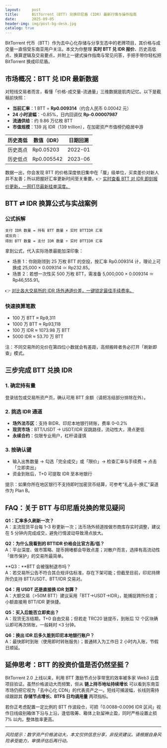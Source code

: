 ```yaml
---
layout:     post
title:      BitTorrent (BTT) 兑换印尼盾 (IDR) 最新行情与操作指南
date:       2025-09-05
header-img: img/post-bg-desk.jpg
catalog: true
---
```


BitTorrent 代币（BTT）作为去中心化存储与分享生态中的老牌项目，其价格与成交量一直倍受东南亚用户关注。本文为你整理 **实时 BTT 兑 IDR 报价**、历史高低点、换算逻辑及交易要点，并附上一键式操作指南与常见问答，手把手带你轻松把 BitTorrent 换成印尼盾。

## 市场概况：BTT 兑 IDR 最新数据

对短线交易者而言，看懂「价格-成交量-流通量」三维数据是肌肉记忆。以下是截稿前快照：

- **当前汇率**：1 BTT = **Rp0.009314**（约合人民币 0.00042 元）
- **24 小时波幅**：-0.85%，日内回调仅 **Rp-0.00007987**
- **流通供给**：约 9.86 万亿枚 BTT
- **市值规模**：139 兆 IDR（139 trillion），在加密资产市值榜仍稳居中游

| 历史高低 | 数值（IDR） | 日期回溯 |
| --- | --- | --- |
| 历史高点 | Rp0.05203 | 2022-01 |
| 历史低点 | Rp0.005542 | 2023-06 |

数据一出，你会发现 BTT 的价格深度依旧集中在「厘」级单位，买卖差价对新人并不友善；所以把握好汇率更新时间至关重要。👉 [实时查看 BTT 对 IDR 即刻报价更新，一网打尽最新挂单深度。](https://okxdog.com/)

## BTT ⇄ IDR 换算公式与实战案例

### 公式拆解
```
支付 IDR 数量 = 持有 BTT 数量 × 实时 BTTIDR 汇率
或反向：
得到 BTT 数量 = 支付 IDR 数量 ÷ 实时 BTTIDR 汇率
```

拿到公式，代入实际场景最能加深印象：

- 场景 1：你刚刚领到 25 万枚 BTT 的空投，按汇率 Rp0.009314 计，理论上可换成 25,000 × 0.009314 ≃ Rp232.85。
- 场景 2：若想一次性买 500 万枚 BTT，需准备 5,000,000 × 0.009314 ≃ Rp46,555.91。

👉 [对比各大交易所的 IDR 场外通道价差，一键锁定最佳手续费率。](https://okxdog.com/)

### 快速换算笔数

- 100 万 BTT ≈ Rp9,311
- 1000 万 BTT ≈ Rp93,118
- 100 万 IDR ≈ 1073.98 万 BTT
- 5000 IDR ≈ 53.70 万 BTT

注：不同交易所的兑价在第四位小数就会有差距，高频搬砖者务必打开「刷新即查」模式。

## 三步完成 BTT 兑换 IDR

### 1. 确定持有量
登录钱包或交易所资产页，确认可用 BTT 余额（请把冻结部分排除在外）。

### 2. 挑选 IDR 通道
- **场外法币区**：支持 BIDR、印尼本地银行转账，费率 0–0.2% 
- **现货市场**：BTT/USDT → USDT/IDR 双跳路径，流动性大，滑点更低
- **永续合约**：仅限专业用户，杠杆请谨慎

### 3. 按确认键
- 输入出售数量 → 勾选「完全成交」或「限价」→ 检查汇率与手续费 → 点击「立即卖出」
- 资金到账后，T+0 可提取 IDR 至本地银行

提示：如果你所在地区银行不支持即时加密货币结算，可参考“礼品卡-换汇”渠道作为 Plan B。

## FAQ：关于 BTT 与印尼盾兑换的常见疑问

**Q1：汇率多久刷新一次？**  
A：主流现货平台每 1–3 秒更新一次；法币场外频道按做市商库存实时调整，建议在 5 分钟内完成成交，避免行情波动导致滑点放大。

**Q2：为什么我看到的 BTTIDR 价格会比官方高/低？**  
A：平台深度、做市策略、提币拥堵都会导致点差；对散户而言，选择有高流动性「做市保护」的交易所最简单。

**Q3：**BTT 会被强制退市吗？  
A：若交易所公告不符合其合规评估标准，存在下架可能；但截至目前，印尼持牌所仍支持 BTT/USDT、BTT/IDR 交易对。

**Q4：用 USDT 还是直接换 IDR 划算？**  
A：大额交易（>50M BTT）建议采用「BTT→USDT→IDR」，能捕捉跨所价差；小额直接用 BTT/IDR 更快捷。

**Q5：买入后能否立即卖出？**  
A：现货无冻结期，T+0 自由交易；但若走 TRC20 链提币，到账后 12 个区块确认即可再次转账，一般耗时 <3 分钟。

**Q6：换出 IDR 后多久能到印尼本地银行账户？**  
A：最快即时到账（使用即时转账服务）；普通转入为工作日 2 小时内入账，节假日顺延。

## 延伸思考：BTT 的投资价值是否仍然坚挺？

BitTorrent 2.0 上线以来，利用 BTT 激励节点分享带宽的效率被多家 Web3 云盘项目验证。虽然价格波动大而频繁，但从 **链上持币地址持续增长** 可以看到东南亚市场仍把它视为「去中心化 CDN」的代表资产之一。短线可捕波幅，长线则需持续跟踪其 **存储节点增长、BTFS 日均调用量** 两项指标。

若你正考虑配置一定比例的 BTT 作波段仓，可把「0.0088–0.0096 IDR 区间」视作日线级别箱体下沿与上沿，逢低吸筹、箱体上轨留神止盈，同时严格设置止损 7% 以内，整体胜率更高。

---

*风险提示：数字资产价格波动大，本文仅供信息分享，非投资建议。请根据自身风险承受能力，审慎评估后再行动。*
